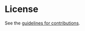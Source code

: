 # License

See the
[guidelines for contributions](https://github.com/core-wg/senml-more-units/blob/master/CONTRIBUTING.md).

